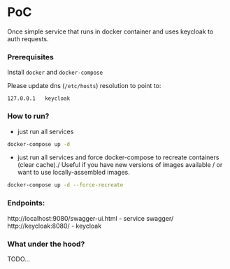 # PoC

Once simple service that runs in docker container and uses keycloak to auth requests.

### Prerequisites

Install `docker` and `docker-compose`

Please update dns (`/etc/hosts`) resolution to point to:
```text
127.0.0.1	keycloak
```

### How to run?

- just run all services
```bash
docker-compose up -d
```

- just run all services and force docker-compose to recreate containers (clear cache)./
Useful if you have new versions of images available /
or want to use locally-assembled images.
```bash
docker-compose up -d --force-recreate
```

### Endpoints:

http://localhost:9080/swagger-ui.html - service swagger/
http://keycloak:8080/ - keycloak


### What under the hood?

TODO...

